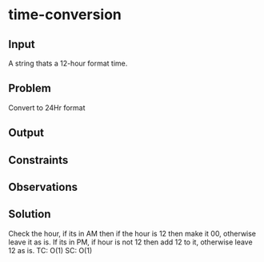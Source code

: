 # time-conversion 
## Input 
A string thats a 12-hour format time.
## Problem 
Convert to 24Hr format
## Output 
## Constraints 
## Observations 
## Solution 
Check the hour, if its in AM then if the hour is 12 then make it 00, otherwise leave it as is. If its in PM, if hour is not 12 then add 12 to it, otherwise leave 12 as is.
TC: O(1) SC: O(1) 
